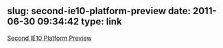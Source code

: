 slug: second-ie10-platform-preview
date: 2011-06-30 09:34:42
type: link
---

[Second IE10 Platform Preview](http://blogs.msdn.com/b/ie/archive/2011/06/29/site-ready-html5-second-ie10-platform-preview-available-for-developers.aspx)
